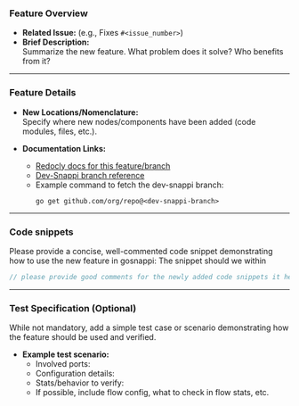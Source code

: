 ### Feature Overview
- **Related Issue:** (e.g., Fixes `#<issue_number>`)
- **Brief Description:**  
  Summarize the new feature. What problem does it solve? Who benefits from it?

---

### Feature Details
- **New Locations/Nomenclature:**  
  Specify where new nodes/components have been added (code modules, files, etc.).

- **Documentation Links:**  
  - [Redocly docs for this feature/branch](<url>)
  - [Dev-Snappi branch reference](<url>)
  - Example command to fetch the dev-snappi branch:
    ```
    go get github.com/org/repo@<dev-snappi-branch>
    ```

---

### Code snippets
Please provide a concise, well-commented code snippet demonstrating how to use the new feature in gosnappi:
The snippet should we within
```go
// please provide good comments for the newly added code snippets it helps in documentation
```

---

### Test Specification (Optional)
While not mandatory, add a simple test case or scenario demonstrating how the feature should be used and verified.
- **Example test scenario:**  
  - Involved ports:  
  - Configuration details:  
  - Stats/behavior to verify:
  - If possible, include flow config, what to check in flow stats, etc.